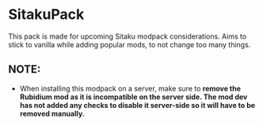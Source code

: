 # SitakuPack
This pack is made for upcoming Sitaku modpack considerations. Aims to stick to vanilla while adding popular mods, to not change too many things.

## NOTE:
- When installing this modpack on a server, make sure to <b>remove the Rubidium mod<b> as it is incompatible on the server side. The mod dev has not added any checks to disable it server-side so it will have to be removed manually.
